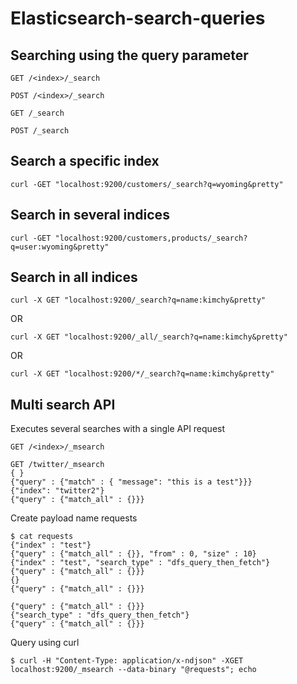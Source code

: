 # Elasticsearch-search-queries

## Searching using the query parameter

`GET /<index>/_search`

`POST /<index>/_search`

`GET /_search`

`POST /_search`

## Search a specific index

`curl -GET "localhost:9200/customers/_search?q=wyoming&pretty"`

## Search in several indices

`curl -GET "localhost:9200/customers,products/_search?q=user:wyoming&pretty"`

## Search in all indices

`curl -X GET "localhost:9200/_search?q=name:kimchy&pretty"`

OR

`curl -X GET "localhost:9200/_all/_search?q=name:kimchy&pretty"`

OR

`curl -X GET "localhost:9200/*/_search?q=name:kimchy&pretty"`

## Multi search API
Executes several searches with a single API request

`GET /<index>/_msearch`

```	
GET /twitter/_msearch
{ }
{"query" : {"match" : { "message": "this is a test"}}}
{"index": "twitter2"}
{"query" : {"match_all" : {}}}
```

Create payload name requests
```
$ cat requests
{"index" : "test"}
{"query" : {"match_all" : {}}, "from" : 0, "size" : 10}
{"index" : "test", "search_type" : "dfs_query_then_fetch"}
{"query" : {"match_all" : {}}}
{}
{"query" : {"match_all" : {}}}

{"query" : {"match_all" : {}}}
{"search_type" : "dfs_query_then_fetch"}
{"query" : {"match_all" : {}}}
```

Query using curl

`$ curl -H "Content-Type: application/x-ndjson" -XGET localhost:9200/_msearch --data-binary "@requests"; echo
`

